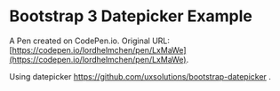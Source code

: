 # Bootstrap 3 Datepicker Example

A Pen created on CodePen.io. Original URL: [https://codepen.io/lordhelmchen/pen/LxMaWe](https://codepen.io/lordhelmchen/pen/LxMaWe).

Using datepicker https://github.com/uxsolutions/bootstrap-datepicker .